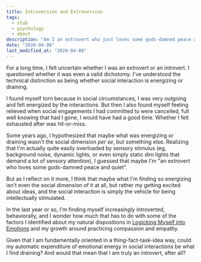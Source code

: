 ```yaml
---
title: Introversion and Extroversion
tags:
  - stub
  - psychology
  - about
description: "Am I an extrovert who just loves some gods-damned peace and quite, or am I an introvert who is energized by the intellectual stimulation of ideas, with other people being the incidental vehicle?"
date: "2020-04-08"
last_modified_at: "2020-04-08"
---
```


For a long time, I felt uncertain whether I was an extrovert or an introvert. I questioned whether it was even a valid dichotomy. I've understood the technical distinction as being whether social interaction is energizing or draining.

I found myself torn because in social circumstances, I was very outgoing and felt energized by the interactions. But then I also found myself feeling relieved when social engagements I had committed to were cancelled, full well knowing that had I gone, I would have had a good time. Whether I felt exhausted after was hit-or-miss.

Some years ago, I hypothesized that maybe what was energizing or draining wasn't the social dimension _per se_, but something else. Realizing that I'm actually quite easily overloaded by sensory stimulus (eg, background noise, dynamic lights, or even simply static dim lights that demand a lot of sensory attention), I guessed that maybe I'm "an extrovert who loves some gods-damned peace and quiet".

But as I reflect on it more, I think that maybe what I'm finding so energizing isn't even the social dimension of it at all, but rather my getting excited about ideas, and the social interaction is simply the vehicle for being intellectually stimulated.

In the last year or so, I'm finding myself increasingly introverted, behaviorally, and I wonder how much that has to do with some of the factors I identified about my natural dispositions in [Logicking Myself into Emotions](/logicking-into-emotions/) and my growth around practicing compassion and empathy.

Given that I am fundamentally oriented in a thing-fact-task-idea way, could my automatic expenditure of emotional energy in social interactions be what I find draining? And would that mean that I am truly an introvert, after all?
